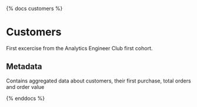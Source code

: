 {% docs customers %}

# Customers

First excercise from the Analytics Engineer Club first cohort. 

## Metadata

Contains aggregated data about customers, their first purchase, total orders and order value

{% enddocs %}

